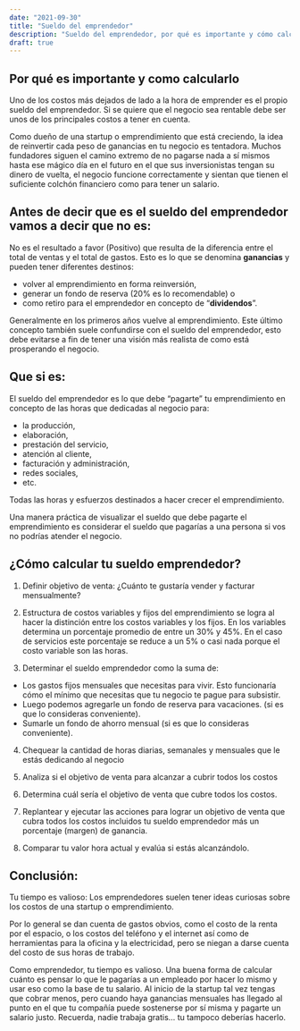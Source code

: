 ```yaml
---
date: "2021-09-30"
title: "Sueldo del emprendedor"
description: "Sueldo del emprendedor, por qué es importante y cómo calcularlo."
draft: true
---
```


## Por qué es importante y como calcularlo

Uno de los costos más dejados de lado a la hora de emprender es el propio sueldo del emprendedor. Si se quiere que el negocio sea rentable debe ser unos de los principales costos a tener en cuenta.

Como dueño de una startup o emprendimiento que está creciendo, la idea de reinvertir cada peso de ganancias en tu negocio es tentadora. Muchos fundadores siguen el camino extremo de no pagarse nada a sí mismos hasta ese mágico día en el futuro en el que sus inversionistas tengan su dinero de vuelta, el negocio funcione correctamente y sientan que tienen el suficiente colchón financiero como para tener un salario.


## Antes de decir que es el sueldo del emprendedor vamos a decir que no es: 

No es el resultado a favor (Positivo) que resulta de la diferencia entre el total de ventas y el total de gastos. Esto es lo que se denomina **ganancias** y pueden tener diferentes destinos:

- volver al emprendimiento en forma reinversión, 
- generar un fondo de reserva (20% es lo recomendable) o 
- como retiro para el emprendedor en concepto de “**dividendos**”.

Generalmente en los primeros años vuelve al emprendimiento. Este último concepto también suele confundirse con el sueldo del emprendedor, esto debe evitarse a fin de tener una visión más realista de como está prosperando el negocio.


## Que si es:

El sueldo del emprendedor es lo que debe “pagarte” tu emprendimiento en concepto de las horas que dedicadas al negocio para:

- la producción, 
- elaboración, 
- prestación del servicio, 
- atención al cliente, 
- facturación y administración, 
- redes sociales, 
- etc. 

Todas las horas y esfuerzos destinados a hacer crecer el emprendimiento.
 
 Una manera práctica de visualizar el sueldo que debe pagarte el emprendimiento es considerar el sueldo que pagarías a una persona si vos no podrías atender el negocio.
 

## ¿Cómo calcular tu sueldo emprendedor?

1. Definir objetivo de venta:
¿Cuánto te gustaría vender y facturar mensualmente?

2. Estructura de costos variables y fijos del emprendimiento
se logra al hacer la distinción entre los costos variables y los fijos. 
En los variables determina un porcentaje promedio de entre un 30% y 45%. 
En el caso de servicios este porcentaje se reduce a un 5% o casi nada porque el costo variable son las horas.

3. Determinar el sueldo emprendedor como la suma de:

- Los gastos fijos mensuales que necesitas para vivir. Esto funcionaría cómo el mínimo que necesitas que tu negocio te pague para subsistir.
- Luego podemos agregarle un fondo de reserva para vacaciones. (si es que lo consideras conveniente).
- Sumarle un fondo de ahorro mensual (si es que lo consideras conveniente).

4. Chequear la cantidad de horas diarias, semanales y mensuales que le estás dedicando al negocio

5. Analiza si el objetivo de venta para alcanzar a cubrir todos los costos

6. Determina cuál sería el objetivo de venta que cubre todos los costos.

7. Replantear y ejecutar las acciones para lograr un objetivo de venta que cubra todos los costos incluidos tu sueldo emprendedor más un porcentaje (margen) de ganancia.

8. Comparar tu valor hora actual y evalúa si estás alcanzándolo.

## Conclusión:

Tu tiempo es valioso: Los emprendedores suelen tener ideas curiosas sobre los costos de una startup o emprendimiento. 

Por lo general se dan cuenta de gastos obvios, como el costo de la renta por el espacio, o los costos del teléfono y el internet así como de herramientas para la oficina y la electricidad, pero se niegan a darse cuenta del costo de sus horas de trabajo.

Como emprendedor, tu tiempo es valioso. Una buena forma de calcular cuánto es pensar lo que le pagarías a un empleado por hacer lo mismo y usar eso como la base de tu salario. Al inicio de la startup tal vez tengas que cobrar menos, pero cuando haya ganancias mensuales has llegado al punto en el que tu compañía puede sostenerse por sí misma y pagarte un salario justo. Recuerda, nadie trabaja gratis… tu tampoco deberías hacerlo.
